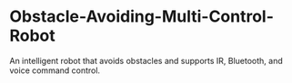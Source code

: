 # Obstacle-Avoiding-Multi-Control-Robot
An intelligent robot that avoids obstacles and supports IR, Bluetooth, and voice command control.
